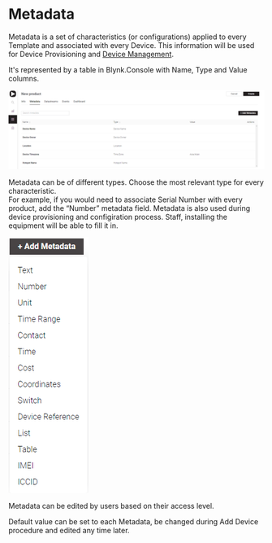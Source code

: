 # Metadata

Metadata is a set of characteristics \(or configurations\) applied to every Template and associated with every Device. This information will be used for Device Provisioning and [Device Management](../../../mobile-applications/device-management/).  
  
It's represented by a table in Blynk.Console with Name, Type and Value columns.

![](../../../.gitbook/assets/metadata_table.png)

Metadata can be of different types. Choose the most relevant type for every characteristic.  
For example, if you would need to associate Serial Number with every product, add the “Number” metadata field. Metadata is also used during device provisioning and configiration process. Staff, installing the equipment will be able to fill it in.

![](../../../.gitbook/assets/metadata-types.png)

Metadata can be edited by users based on their access level.  
  
Default value can be set to each Metadata, be changed during Add Device procedure and edited any time later.

